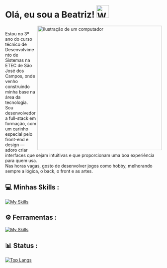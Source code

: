 # Olá, eu sou a Beatriz! <img src="https://raw.githubusercontent.com/Tarikul-Islam-Anik/Animated-Fluent-Emojis/master/Emojis/Hand%20gestures/Waving%20Hand.png" alt="Waving Hand" width="40" height="40" />

<img src="https://user-images.githubusercontent.com/74038190/225813708-98b745f2-7d22-48cf-9150-083f1b00d6c9.gif" alt="ilustração de um computador" width="400px" align="right" />

<br>

<div>
Estou no 3º ano do curso técnico de Desenvolvimento de Sistemas na ETEC de São José dos Campos, onde venho construindo minha base na área da tecnologia.  
Sou desenvolvedora full-stack em formação, com um carinho especial pelo front-end e design — adoro criar interfaces que sejam intuitivas e que proporcionam uma boa experiência para quem usa.  <br>
Nas horas vagas, gosto de desenvolver jogos como hobby, melhorando sempre a lógica, o back, o front e as artes.
</div>


## 💻 Minhas Skills :
[![My Skills](https://skillicons.dev/icons?i=html,css,php,js,react,mysql,python,c#)](https://skillicons.dev)
 
## ⚙️ Ferramentas :
[![My Skills](https://skillicons.dev/icons?i=vscode,figma,visualstudio,github,notion)](https://skillicons.dev)

## 📊 Status :
[![Top Langs](https://github-readme-stats.vercel.app/api/top-langs/?username=beaxx&layout=compact&theme=dark)](https://github.com/beaxx/github-readme-stats)

